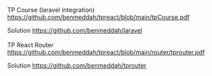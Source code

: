 TP Course (laravel integration)
https://github.com/benmeddah/tpreact/blob/main/tpCourse.pdf

Solution
https://github.com/benmeddah/laravel
<br>
<br>
TP React Router 
https://github.com/benmeddah/tpreact/blob/main/router/tprouter.pdf

Solution
https://github.com/benmeddah/tprouter
